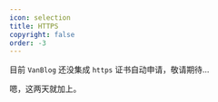 ```yaml
---
icon: selection
title: HTTPS
copyright: false
order: -3
---
```


目前 `VanBlog` 还没集成 `https` 证书自动申请，敬请期待...

嗯，这两天就加上。
